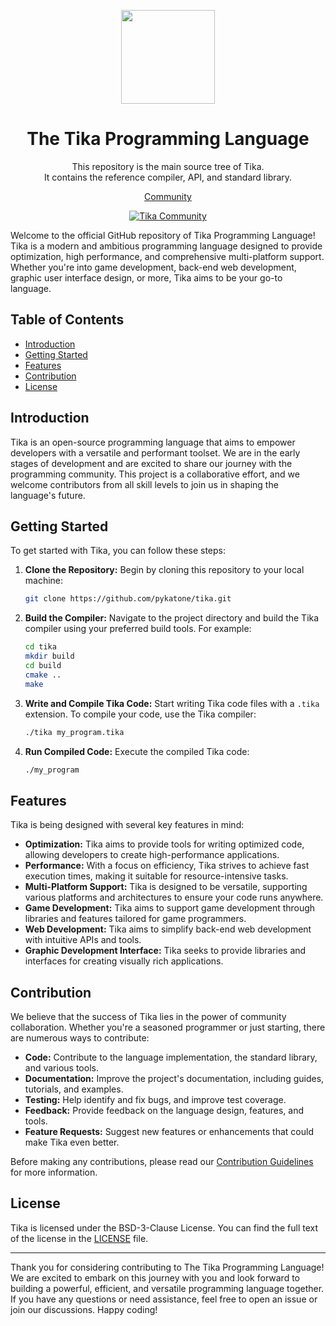<div align="center">
<p>
    <img width="150" src="https://github.com/Pykatone/tika/assets/83366765/50559462-3a92-4b0b-b0b8-39a9866234b9">
</p>
<h1>The Tika Programming Language</h1>

This repository is the main source tree of Tika. \
It contains the reference compiler, API, and standard library.

[Community](https://github.com/pykatone/tika/wiki)

[![Tika Community](https://dcbadge.vercel.app/api/server/wJyURhhc7r?style=flat)](https://github.com/pykatone/tika)

</strong>

</div>
Welcome to the official GitHub repository of Tika Programming Language! Tika is a modern and ambitious programming language designed to provide optimization, high performance, and comprehensive multi-platform support. Whether you're into game development, back-end web development, graphic user interface design, or more, Tika aims to be your go-to language.

## Table of Contents

- [Introduction](#introduction)
- [Getting Started](#getting-started)
- [Features](#features)
- [Contribution](#contribution)
- [License](#license)

## Introduction

Tika is an open-source programming language that aims to empower developers with a versatile and performant toolset. We are in the early stages of development and are excited to share our journey with the programming community. This project is a collaborative effort, and we welcome contributors from all skill levels to join us in shaping the language's future.

## Getting Started

To get started with Tika, you can follow these steps:

1. **Clone the Repository:** Begin by cloning this repository to your local machine:

   ```bash
   git clone https://github.com/pykatone/tika.git
   ```

2. **Build the Compiler:** Navigate to the project directory and build the Tika compiler using your preferred build tools. For example:

   ```bash
   cd tika
   mkdir build
   cd build
   cmake ..
   make
   ```

3. **Write and Compile Tika Code:** Start writing Tika code files with a `.tika` extension. To compile your code, use the Tika compiler:

   ```bash
   ./tika my_program.tika
   ```

4. **Run Compiled Code:** Execute the compiled Tika code:

   ```bash
   ./my_program
   ```

## Features

Tika is being designed with several key features in mind:

- **Optimization:** Tika aims to provide tools for writing optimized code, allowing developers to create high-performance applications.
- **Performance:** With a focus on efficiency, Tika strives to achieve fast execution times, making it suitable for resource-intensive tasks.
- **Multi-Platform Support:** Tika is designed to be versatile, supporting various platforms and architectures to ensure your code runs anywhere.
- **Game Development:** Tika aims to support game development through libraries and features tailored for game programmers.
- **Web Development:** Tika aims to simplify back-end web development with intuitive APIs and tools.
- **Graphic Development Interface:** Tika seeks to provide libraries and interfaces for creating visually rich applications.

## Contribution

We believe that the success of Tika lies in the power of community collaboration. Whether you're a seasoned programmer or just starting, there are numerous ways to contribute:

- **Code:** Contribute to the language implementation, the standard library, and various tools.
- **Documentation:** Improve the project's documentation, including guides, tutorials, and examples.
- **Testing:** Help identify and fix bugs, and improve test coverage.
- **Feedback:** Provide feedback on the language design, features, and tools.
- **Feature Requests:** Suggest new features or enhancements that could make Tika even better.

Before making any contributions, please read our [Contribution Guidelines](CONTRIBUTING.md) for more information.

## License

Tika is licensed under the BSD-3-Clause License. You can find the full text of the license in the [LICENSE](LICENSE) file.

---

Thank you for considering contributing to The Tika Programming Language! We are excited to embark on this journey with you and look forward to building a powerful, efficient, and versatile programming language together. If you have any questions or need assistance, feel free to open an issue or join our discussions. Happy coding!

